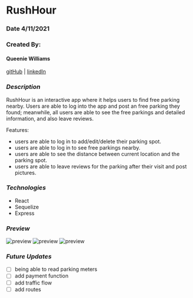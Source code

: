 # RushHour

### Date 4/11/2021

### Created By:

#### Queenie Williams

[gitHub](https://github.com/queeniewilliams)
| [linkedIn](https://www.linkedin.com/in/queeni%C3%A9-williams/)

### **_Description_**

RushHour is an interactive app where it helps users to find free parking nearby. Users are able to log into the app and post an free parking they found; meanwhile, all users are able to see the free parkings and detailed information, and also leave reviews.

Features:

- users are able to log in to add/edit/delete their parking spot.
- users are able to log in to see free parkings nearby.
- users are able to see the distance between current location and the parking spot.
- users are able to leave reviews for the parking after their visit and post pictures.

### **_Technologies_**

- React
- Sequelize
- Express

### **_Preview_**

![preview](https://i.ibb.co/rpqQG5B/Screen-Shot-2021-04-18-at-8-15-21-PM.png)
![preview](https://i.ibb.co/XFT1xDJ/Screen-Shot-2021-04-18-at-8-13-34-PM.png)
![preview](https://i.ibb.co/xXtN6Mk/Screen-Shot-2021-04-18-at-8-17-14-PM.png)

### **_Future Updates_**

- [ ] being able to read parking meters
- [ ] add payment function
- [ ] add traffic flow
- [ ] add routes

